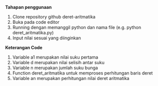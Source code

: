 **Tahapan penggunaan**
1. Clone repository github deret-aritmatika
2. Buka pada code editor
3. Running dengan memanggil python dan nama file (e.g. python deret_aritmatika.py)
4. Input nilai sesuai yang diinginkan

**Keterangan Code**
1. Variable a1 merupakan nilai suku pertama
2. Variable d merupakan nilai selisih antar suku
3. Variable n merupakan jumlah suku bunga
4. Function deret_aritmatika untuk memproses perhitungan baris deret
5. Variable an merupakan perhitungan nilai deret aritmatika
